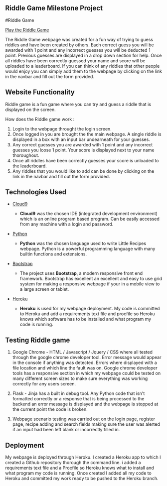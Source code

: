 ## Riddle Game Milestone Project

#Riddle Game 


[Play the Riddle Game]( https://riddle-game-milestone-project.herokuapp.com/)

The Riddle Game webpage was created for a fun way of trying to guess riddles and have been created by others. Each correct guess you will be awarded with 1 point and any incorrect guesses you will be deducted 1 point.
Previous guesses are displayed in a drop down section for help. Once all riddles have been correctly guessed your name and score will be uploaded to a leaderboard.
If you can think of any riddles that other people would enjoy you can simply add them to the webpage by clicking on the link in the navbar and fill out the form provided.

 
## Website Functionality

Riddle game is a fun game where you can try and guess a riddle that is displayed on the screen.

How does the Riddle game work : 

 1. Login to the webpage throught the login screen.
 2. Once logged in you are brought the the main webpage. A single riddle is displayed in a box with an input bar undearneath for your guesses.
 3. Any correct guesses you are awarded with 1 point and any incorrect guesses you loose 1 point. Your score is displayed next to your name thoroughout.
 4. Once all riddles have been correctly guesses your score is unloaded to the leaderboard.
 5. Any riddles that you would like to add can be done by clicking on the link in the navbar and fill out the form provided.


## Technologies Used

- [Cloud9](https://c9.io/login)
    - **Cloud9** was the chosen IDE (integrated development environment) which is an online program based program. Can be easily accessed from any machine with a login and password. 

- [Python](https://www.python.org/)
    -  **Python**  was the chosen language used to write Little Recipes webpage. Python is a powerful programming language with many builtin functions and extensions. 

- [Bootstrap](http://getbootstrap.com/)
    - The project uses **Bootstrap**, a modern responsive front end framework. Bootstrap has excellent an excellent and easy to use grid system for making a responsive webpage if your in a mobile view to a large screen or tablet.

- [Heroku](https://id.heroku.com/login)
    -  **Heroku** is used for my webpage deployment. My code is committed to Heroku and add a requirements text file and procfile so Heroku knows which software has to be installed and what program my code is running.

## Testing Riddle game

1. Google Chrome - HTML / Javascript / Jquery / CSS where all tested through the google chrome developer tool. Error message would appear in the console if anything was detected. Errors where displayed with a file location and which line the fault was on. Google chrome developer tools has a responsive section in which my webpage could be tested on many different screen sizes to make sure everything was working correctly for any users screen. 

2. Flask  - Jinja has a built in debug tool. Any Python code that isn't formatted correctly or a response that is being processed to the backend an error message is displayed and the webpage is stopped at the current point the code is broken.

3. Webpage scenario testing was carried out on the login page, register page, recipe adding and search fields making sure the user was alerted if an input had been left blank or incorrectly filled in.


## Deployment

My webpage is deployed through Heroku. I created a Heroku app to which I created a Github repository thorough the command line. i added a requirements text file and a Procfile so Heroku knows what to install and what program my code is running. Once created I added all my code to Heroku and committed my work ready to be pushed to the Heroku branch. 